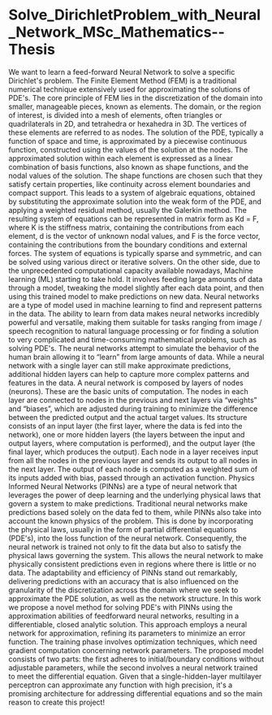 # Solve_DirichletProblem_with_Neural_Network_MSc_Mathematics--Thesis
We want to learn a feed-forward Neural Network to solve a specific Dirichlet's problem.
The Finite Element Method (FEM) is a traditional numerical technique extensively used for approximating the solutions of PDE's.
The core principle of FEM lies in the discretization of the domain into smaller, manageable pieces, known as elements. The domain, or the region of interest, is divided into a mesh of elements, often triangles or quadrilaterals in 2D, and tetrahedra or hexahedra in 3D. The vertices of these elements are referred to as nodes. The solution of the PDE, typically a function of space and time, is approximated by a piecewise continuous function, constructed using the values of the solution at the nodes.
The approximated solution within each element is expressed as a linear combination of basis functions, also known as shape functions, and the nodal values of the solution. The shape functions are chosen such that they satisfy certain properties, like continuity across element boundaries and compact support. This leads to a system of algebraic equations, obtained by substituting the approximate solution into the weak form of the PDE, and applying a weighted residual method, usually the Galerkin method.
The resulting system of equations can be represented in matrix form as Kd = F, where K is the stiffness matrix, containing the contributions from each element, d is the vector of unknown nodal values, and F is the force vector, containing the contributions from the boundary conditions and external forces. The system of equations is typically sparse and symmetric, and can be solved using various direct or iterative solvers.
On the other side, due to the unprecedented computational capacity available nowadays, Machine learning (ML) starting to take hold. It involves feeding large amounts of data through a model, tweaking the model slightly after each data point, and then using this trained model to make predictions on new data. Neural networks are a type of model used in machine learning to find and represent patterns in the data. The ability to learn from data makes neural networks incredibly powerful and versatile, making them suitable for tasks ranging from image / speech recognition to natural language processing or for finding a solution to very complicated and time-consuming mathematical problems, such as solving PDE's.
The neural networks attempt to simulate the behavior of the human brain allowing it to “learn” from large amounts of data. While a neural network with a single layer can still make approximate predictions, additional hidden layers can help to capture more complex patterns and features in the data. A neural network is composed by layers of nodes (neurons). These are the basic units of computation. The nodes in each layer are connected to nodes in the previous and next layers via “weights” and “biases”, which are adjusted during training to minimize the difference between the predicted output and the actual target values. Its structure consists of an input layer (the first layer, where the data is fed into the network), one or more hidden layers (the layers between the input and output layers, where computation is performed), and the output layer (the final layer, which produces the output).
Each node in a layer receives input from all the nodes in the previous layer and sends its output to all nodes in the next layer. The output of each node is computed as a weighted sum of its inputs added with bias, passed through an activation function.
Physics Informed Neural Networks (PINNs) are a type of neural network that leverages the power of deep learning and the underlying physical laws that govern a system to make predictions.
Traditional neural networks make predictions based solely on the data fed to them, while PINNs also take into account the known physics of the problem. This is done by incorporating the physical laws, usually in the form of partial differential equations (PDE's), into the loss function of the neural network. Consequently, the neural network is trained not only to fit the data but also to satisfy the physical laws governing the system. This allows the neural network to make physically consistent predictions even in regions where there is little or no data.
The adaptability and efficiency of PINNs stand out remarkably, delivering predictions with an accuracy that is also influenced on the granularity of the discretization across the domain where we seek to approximate the PDE solution, as well as the network structure.
In this work we propose a novel method for solving PDE's with PINNs using the approximation abilities of feedforward neural networks, resulting in a differentiable, closed analytic solution. This approach employs a neural network for approximation, refining its parameters to minimize an error function. The training phase involves optimization techniques, which need gradient computation concerning network parameters. The proposed model consists of two parts: the first adheres to initial/boundary conditions without adjustable parameters, while the second involves a neural network trained to meet the differential equation. Given that a single-hidden-layer multilayer perceptron can approximate any function with high precision, it's a promising architecture for addressing differential equations and so the main reason to create this project!
